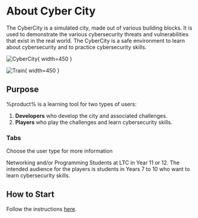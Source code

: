 # About Cyber City

The CyberCity is a simulated city, made out of various building blocks. It is used to demonstrate the various cybersecurity threats and vulnerabilities that exist in the real world. The CyberCity is a safe environment to learn about cybersecurity and to practice cybersecurity skills.

![CyberCity](city.jpg){ width=450 }

![Train](train.jpg){ width=450 }

## Purpose

%product% is a learning tool for two types of users:

1. **Developers** who develop the city and associated challenges.
2. **Players** who play the challenges and learn cybersecurity skills.

### Tabs
Choose the user type for more information

<tabs>
    <tab title="Developers">
        Networking and/or Programming Students at LTC in Year 11 or 12.
    </tab>
    <tab title="Players">
        The intended audience for the players is students in Years 7 to 10 who want to learn cybersecurity skills.
    </tab>
</tabs>

## How to Start

Follow the instructions [here](howToPlay.md).
